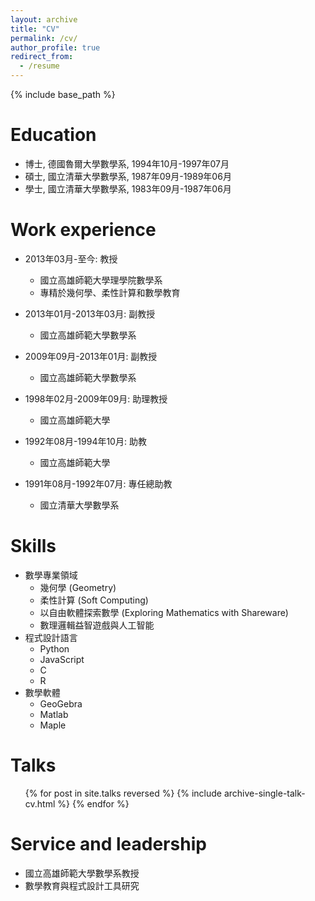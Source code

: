 ```yaml
---
layout: archive
title: "CV"
permalink: /cv/
author_profile: true
redirect_from:
  - /resume
---
```


{% include base_path %}

Education
======
* 博士, 德國魯爾大學數學系, 1994年10月-1997年07月
* 碩士, 國立清華大學數學系, 1987年09月-1989年06月  
* 學士, 國立清華大學數學系, 1983年09月-1987年06月

Work experience
======
* 2013年03月-至今: 教授
  * 國立高雄師範大學理學院數學系
  * 專精於幾何學、柔性計算和數學教育

* 2013年01月-2013年03月: 副教授
  * 國立高雄師範大學數學系

* 2009年09月-2013年01月: 副教授
  * 國立高雄師範大學數學系

* 1998年02月-2009年09月: 助理教授
  * 國立高雄師範大學

* 1992年08月-1994年10月: 助教
  * 國立高雄師範大學

* 1991年08月-1992年07月: 專任總助教
  * 國立清華大學數學系
  
Skills
======
* 數學專業領域
  * 幾何學 (Geometry)
  * 柔性計算 (Soft Computing)
  * 以自由軟體探索數學 (Exploring Mathematics with Shareware)
  * 數理邏輯益智遊戲與人工智能
* 程式設計語言
  * Python
  * JavaScript
  * C
  * R
* 數學軟體
  * GeoGebra
  * Matlab
  * Maple

Talks
======
  <ul>{% for post in site.talks reversed %}
    {% include archive-single-talk-cv.html  %}
  {% endfor %}</ul>
  
Service and leadership
======
* 國立高雄師範大學數學系教授
* 數學教育與程式設計工具研究
